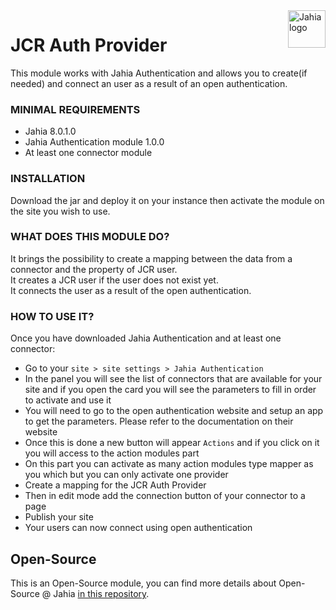<a href="https://www.jahia.com/">
    <img src="https://www.jahia.com/modules/jahiacom-templates/images/jahia-3x.png" alt="Jahia logo" title="Jahia" align="right" height="60" />
</a>

JCR Auth Provider
======================

This module works with Jahia Authentication and allows you to create(if needed) and connect an user as a result of an open authentication.

### MINIMAL REQUIREMENTS
* Jahia 8.0.1.0
* Jahia Authentication module 1.0.0
* At least one connector module

### INSTALLATION
Download the jar and deploy it on your instance then activate the module on the site you wish to use.

### WHAT DOES THIS MODULE DO?
It brings the possibility to create a mapping between the data from a connector and the property of JCR user.  
It creates a JCR user if the user does not exist yet.  
It connects the user as a result of the open authentication.

### HOW TO USE IT?
Once you have downloaded Jahia Authentication and at least one connector:
* Go to your `site > site settings > Jahia Authentication`
* In the panel you will see the list of connectors that are available for your site and if you open the card you will see the parameters to fill in order to activate and use it
* You will need to go to the open authentication website and setup an app to get the parameters. Please refer to the documentation on their website
* Once this is done a new button will appear `Actions` and if you click on it you will access to the action modules part
* On this part you can activate as many action modules type mapper as you which but you can only activate one provider
* Create a mapping for the JCR Auth Provider
* Then in edit mode add the connection button of your connector to a page  
* Publish your site
* Your users can now connect using open authentication


## Open-Source

This is an Open-Source module, you can find more details about Open-Source @ Jahia [in this repository](https://github.com/Jahia/open-source).

